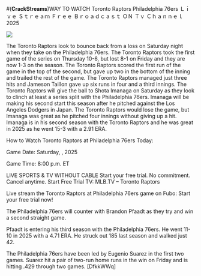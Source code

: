 #(𝐂𝐫𝐚𝐜𝐤𝐒𝐭𝐫𝐞𝐚𝐦𝐬)WAY TO WATCH Toronto Raptors Philadelphia 76ers Ｌｉｖｅ Ｓｔｒｅａｍ Ｆｒｅｅ Ｂｒｏａｄｃａｓｔ ＯＮ Ｔｖ Ｃｈａｎｎｅｌ  2025  
  
  
[![](https://i.imgur.com/qSNzIqt.png)](https://movie.rssnews.media/xWbRFffY.php)  
  
The Toronto Raptors look to bounce back from a loss on Saturday night when they take on the Philadelphia 76ers. The Toronto Raptors took the first game of the series on Thursday 10-6, but lost 8-1 on Friday and they are now 1-3 on the season. The Toronto Raptors scored the first run of the game in the top of the second, but gave up two in the bottom of the inning and trailed the rest of the game. The Toronto Raptors managed just three hits and Jameson Taillon gave up six runs in four and a third innings. The Toronto Raptors will give the ball to Shota Imanaga on Saturday as they look to clinch at least a series split with the Philadelphia 76ers. Imanaga will be making his second start this season after he pitched against the Los Angeles Dodgers in Japan. The Toronto Raptors would lose the game, but Imanaga was great as he pitched four innings without giving up a hit. Imanaga is in his second season with the Toronto Raptors and he was great in 2025 as he went 15-3 with a 2.91 ERA.

How to Watch Toronto Raptors at Philadelphia 76ers Today:

Game Date: Saturday, , 2025

Game Time: 8:00 p.m. ET

LIVE SPORTS & TV WITHOUT CABLE
Start your free trial. No commitment. Cancel anytime.
Start Free Trial
TV: MLB.TV – Toronto Raptors

Live stream the Toronto Raptors at Philadelphia 76ers game on Fubo: Start your free trial now!

The Philadelphia 76ers will counter with Brandon Pfaadt as they try and win a second straight game.

Pfaadt is entering his third season with the Philadelphia 76ers. He went 11-10 in 2025 with a 4.71 ERA. He struck out 185 last season and walked just 42.

The Philadelphia 76ers have been led by Eugenio Suarez in the first two games. Suarez hit a pair of two-run home runs in the win on Friday and is hitting .429 through two games. [DfkkWWq]